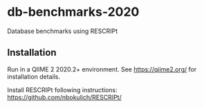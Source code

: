 # db-benchmarks-2020
Database benchmarks using RESCRIPt

## Installation

Run in a QIIME 2 2020.2+ environment. See https://qiime2.org/ for installation details.

Install RESCRIPt following instructions: https://github.com/nbokulich/RESCRIPt/

